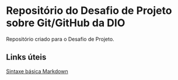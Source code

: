 # Repositório do Desafio de Projeto sobre Git/GitHub da DIO
Repositório criado para o Desafio de Projeto.

## Links úteis
[Sintaxe básica Markdown](https://www.markdownguide.org/basic-sintax/)
